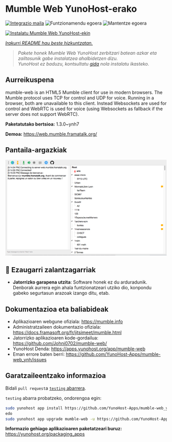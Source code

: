 <!--
Ohart ongi: README hau automatikoki sortu da <https://github.com/YunoHost/apps/tree/master/tools/readme_generator>ri esker
EZ editatu eskuz.
-->

# Mumble Web YunoHost-erako

[![Integrazio maila](https://dash.yunohost.org/integration/mumble-web.svg)](https://ci-apps.yunohost.org/ci/apps/mumble-web/) ![Funtzionamendu egoera](https://ci-apps.yunohost.org/ci/badges/mumble-web.status.svg) ![Mantentze egoera](https://ci-apps.yunohost.org/ci/badges/mumble-web.maintain.svg)

[![Instalatu Mumble Web YunoHost-ekin](https://install-app.yunohost.org/install-with-yunohost.svg)](https://install-app.yunohost.org/?app=mumble-web)

*[Irakurri README hau beste hizkuntzatan.](./ALL_README.md)*

> *Pakete honek Mumble Web YunoHost zerbitzari batean azkar eta zailtasunik gabe instalatzea ahalbidetzen dizu.*  
> *YunoHost ez baduzu, kontsultatu [gida](https://yunohost.org/install) nola instalatu ikasteko.*

## Aurreikuspena

mumble-web is an HTML5 Mumble client for use in modern browsers.
The Mumble protocol uses TCP for control and UDP for voice. Running in a browser, both are unavailable to this client. Instead Websockets are used for control and WebRTC is used for voice (using Websockets as fallback if the server does not support WebRTC).

**Paketatutako bertsioa:** 1.3.0~ynh7

**Demoa:** <https://web.mumble.framatalk.org/>

## Pantaila-argazkiak

![Mumble Web(r)en pantaila-argazkia](./doc/screenshots/screenshot.png)

## :red_circle: Ezaugarri zalantzagarriak

- **Jatorrizko garapena utzita**: Software honek ez du arduradunik. Denborak aurrera egin ahala funtzionatzeari utziko dio, konpondu gabeko segurtasun arazoak izango ditu, etab.

## Dokumentazioa eta baliabideak

- Aplikazioaren webgune ofiziala: <https://mumble.info>
- Administratzaileen dokumentazio ofiziala: <https://docs.framasoft.org/fr/jitsimeet/mumble.html>
- Jatorrizko aplikazioaren kode-gordailua: <https://github.com/Johni0702/mumble-web/>
- YunoHost Denda: <https://apps.yunohost.org/app/mumble-web>
- Eman errore baten berri: <https://github.com/YunoHost-Apps/mumble-web_ynh/issues>

## Garatzaileentzako informazioa

Bidali `pull request`a [`testing` abarrera](https://github.com/YunoHost-Apps/mumble-web_ynh/tree/testing).

`testing` abarra probatzeko, ondorengoa egin:

```bash
sudo yunohost app install https://github.com/YunoHost-Apps/mumble-web_ynh/tree/testing --debug
edo
sudo yunohost app upgrade mumble-web -u https://github.com/YunoHost-Apps/mumble-web_ynh/tree/testing --debug
```

**Informazio gehiago aplikazioaren paketatzeari buruz:** <https://yunohost.org/packaging_apps>
